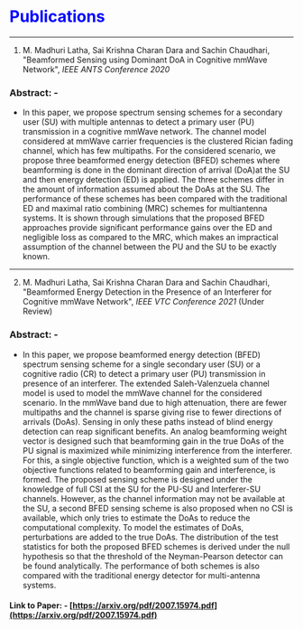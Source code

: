 # <span style="color:Blue;">Publications</span>
---
1. M. Madhuri Latha, Sai Krishna Charan Dara and Sachin Chaudhari, "Beamformed Sensing using Dominant DoA in Cognitive mmWave Network", *IEEE ANTS Conference 2020*

### Abstract: -
* In this paper, we propose spectrum sensing schemes for a secondary user (SU) with multiple antennas to detect a primary user (PU) transmission in a cognitive mmWave network. The channel model considered at mmWave carrier frequencies is the clustered Rician fading channel, which has few multipaths. For the considered scenario, we propose three beamformed energy detection (BFED) schemes where beamforming is done in the dominant direction of arrival (DoA)at the SU and then energy detection (ED) is applied. The three schemes differ in the amount of information assumed about the DoAs at the SU. The performance of these schemes has been compared with the traditional ED and maximal ratio combining (MRC) schemes for multiantenna systems. It is shown through simulations that the proposed BFED approaches provide significant performance gains over the ED and negligible loss as compared to the MRC, which makes an impractical assumption of the channel between the PU and the SU to be exactly known.

___

2. M. Madhuri Latha, Sai Krishna Charan Dara and Sachin Chaudhari, "Beamformed Energy Detection in the Presence of an Interferer for Cognitive mmWave Network", *IEEE VTC Conference 2021* (Under Review)

### Abstract: -
* In this paper, we propose beamformed energy detection (BFED) spectrum sensing scheme for a single secondary user (SU) or a cognitive radio (CR) to detect a primary user (PU) transmission in presence of an interferer. The extended Saleh-Valenzuela channel model is used to model the mmWave channel for the considered scenario. In the mmWave band due to high attenuation, there are fewer multipaths and the channel is sparse giving rise to fewer directions of arrivals (DoAs). Sensing in only these paths instead of blind energy detection can reap significant benefits. An analog beamforming weight vector is designed such that beamforming gain in the true DoAs of the PU signal is maximized while minimizing interference from the interferer.  For this, a single objective function, which is a weighted sum of the two objective functions related to beamforming gain and interference, is formed. The proposed sensing scheme is designed under the knowledge of full CSI at the SU for the PU-SU and Interferer-SU channels. However, as the channel information may not be available at the SU, a second BFED sensing scheme is also proposed when no CSI is available, which only tries to estimate the DoAs to reduce the computational complexity. To model the estimates of DoAs, perturbations are added to the true DoAs. The distribution of the test statistics for both the proposed BFED schemes is derived under the null hypothesis so that the threshold of the Neyman-Pearson detector can be found analytically. The performance of both schemes is also compared with the traditional energy detector for multi-antenna systems.
#### Link to Paper: - [https://arxiv.org/pdf/2007.15974.pdf](https://arxiv.org/pdf/2007.15974.pdf)
